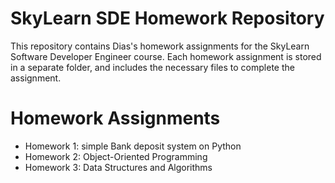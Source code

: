 # SkyLearn SDE Homework Repository
This repository contains Dias's homework assignments for the SkyLearn Software Developer Engineer course. Each homework assignment is stored in a separate folder, and includes the necessary files to complete the assignment.

# Homework Assignments
- Homework 1: simple Bank deposit system on Python
- Homework 2: Object-Oriented Programming
- Homework 3: Data Structures and Algorithms
